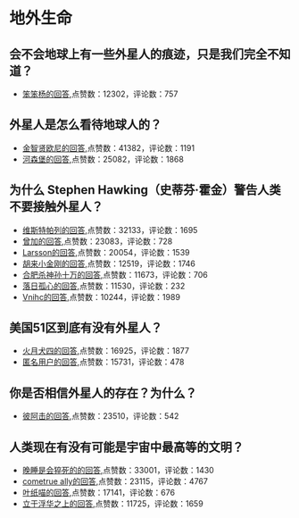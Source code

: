 #  地外生命 
## 会不会地球上有一些外星人的痕迹，只是我们完全不知道？
- [笨笨杨的回答](https://www.zhihu.com/question/26099439/answer/374448434),点赞数：12302，评论数：757
## 外星人是怎么看待地球人的？
- [金智贤欧尼的回答](https://www.zhihu.com/question/321878154/answer/692653173),点赞数：41382，评论数：1191
- [河森堡的回答](https://www.zhihu.com/question/321878154/answer/728860206),点赞数：25082，评论数：1868
## 为什么 Stephen Hawking（史蒂芬·霍金）警告人类不要接触外星人？
- [维斯特帕列的回答](https://www.zhihu.com/question/23761542/answer/329700021),点赞数：32133，评论数：1695
- [曾加的回答](https://www.zhihu.com/question/23761542/answer/27734788),点赞数：23083，评论数：728
- [Larsson的回答](https://www.zhihu.com/question/23761542/answer/726101125),点赞数：20054，评论数：1539
- [胡来小金刚的回答](https://www.zhihu.com/question/23761542/answer/293564548),点赞数：12519，评论数：1746
- [合肥杀神孙十万的回答](https://www.zhihu.com/question/23761542/answer/27747912),点赞数：11673，评论数：706
- [落日孤心的回答](https://www.zhihu.com/question/23761542/answer/69072728),点赞数：11530，评论数：232
- [Vnihc的回答](https://www.zhihu.com/question/23761542/answer/800958457),点赞数：10244，评论数：1989
## 美国51区到底有没有外星人？
- [火月犬四的回答](https://www.zhihu.com/question/369039009/answer/1143251180),点赞数：16925，评论数：1877
- [匿名用户的回答](https://www.zhihu.com/question/369039009/answer/1014870558),点赞数：15731，评论数：478
## 你是否相信外星人的存在？为什么？
- [彼阿击的回答](https://www.zhihu.com/question/395333902/answer/1261944387),点赞数：23510，评论数：542
## 人类现在有没有可能是宇宙中最高等的文明？
- [晚睡是会猝死的的回答](https://www.zhihu.com/question/275244312/answer/586488224),点赞数：33001，评论数：1430
- [cometrue ally的回答](https://www.zhihu.com/question/275244312/answer/800934509),点赞数：23115，评论数：4767
- [叶纸喵的回答](https://www.zhihu.com/question/275244312/answer/554409649),点赞数：17141，评论数：676
- [立于浮华之上的回答](https://www.zhihu.com/question/275244312/answer/552265312),点赞数：11725，评论数：1659
